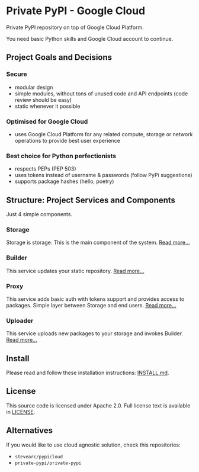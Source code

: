 Private PyPI - Google Cloud
===========================

Private PyPI repository on top of Google Cloud Platform. 

You need basic Python skills and Google Cloud account to continue.


Project Goals and Decisions
---------------------------

### Secure

- modular design
- simple modules, without tons of unused code and API endpoints (code review should be easy)
- static whenever it possible

### Optimised for Google Cloud

- uses Google Cloud Platform for any related compute, storage or network operations to provide best user experience

### Best choice for Python perfectionists
- respects PEPs (PEP 503)
- uses tokens instead of username & passwords (follow PyPi suggestions)
- supports package hashes (hello, poetry)


Structure: Project Services and Components
------------------------------------------

Just 4 simple components.

### Storage

Storage is storage. This is the main component of the system. [Read more...](storage)

### Builder

This service updates your static repository. [Read more...](builder)

### Proxy

This service adds basic auth with tokens support and provides access to packages. Simple layer between Storage and end users. [Read more...](proxy)

### Uploader

This service uploads new packages to your storage and invokes Builder. [Read more...](uploader)


Install
-------

Please read and follow these installation instructions: [INSTALL.md](INSTALL.md).


License
-------

This source code is licensed under Apache 2.0. Full license text is available in [LICENSE](LICENSE).


Alternatives
------------

If you would like to use cloud agnostic solution, check this repositories:
- `stevearc/pypicloud`
- `private-pypi/private-pypi`
